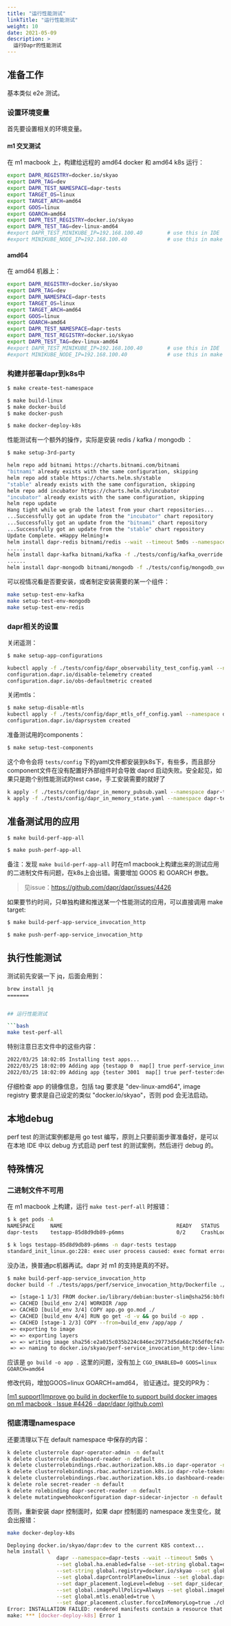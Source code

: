 ```yaml
---
title: "运行性能测试"
linkTitle: "运行性能测试"
weight: 10
date: 2021-05-09
description: >
  运行Dapr的性能测试
---
```




## 准备工作

基本类似 e2e 测试。

### 设置环境变量

首先要设置相关的环境变量。

#### m1 交叉测试

在 m1 macbook 上，构建给远程的 amd64 docker 和 amd64 k8s 运行：

```bash
export DAPR_REGISTRY=docker.io/skyao
export DAPR_TAG=dev
export DAPR_TEST_NAMESPACE=dapr-tests
export TARGET_OS=linux
export TARGET_ARCH=amd64
export GOOS=linux
export GOARCH=amd64
export DAPR_TEST_REGISTRY=docker.io/skyao
export DAPR_TEST_TAG=dev-linux-amd64
#export DAPR_TEST_MINIKUBE_IP=192.168.100.40		# use this in IDE
#export MINIKUBE_NODE_IP=192.168.100.40 			# use this in make command
```

#### amd64

在 amd64 机器上：

```bash
export DAPR_REGISTRY=docker.io/skyao
export DAPR_TAG=dev
export DAPR_NAMESPACE=dapr-tests
export TARGET_OS=linux
export TARGET_ARCH=amd64
export GOOS=linux
export GOARCH=amd64
export DAPR_TEST_NAMESPACE=dapr-tests
export DAPR_TEST_REGISTRY=docker.io/skyao
export DAPR_TEST_TAG=dev-linux-amd64
#export DAPR_TEST_MINIKUBE_IP=192.168.100.40		# use this in IDE
#export MINIKUBE_NODE_IP=192.168.100.40 			# use this in make command
```

### 构建并部署dapr到k8s中

```bash
$ make create-test-namespace

$ make build-linux
$ make docker-build
$ make docker-push

$ make docker-deploy-k8s
```

性能测试有一个额外的操作，实际是安装 redis / kafka / mongodb ：

```bash
$ make setup-3rd-party

helm repo add bitnami https://charts.bitnami.com/bitnami
"bitnami" already exists with the same configuration, skipping
helm repo add stable https://charts.helm.sh/stable
"stable" already exists with the same configuration, skipping
helm repo add incubator https://charts.helm.sh/incubator
"incubator" already exists with the same configuration, skipping
helm repo update
Hang tight while we grab the latest from your chart repositories...
...Successfully got an update from the "incubator" chart repository
...Successfully got an update from the "bitnami" chart repository
...Successfully got an update from the "stable" chart repository
Update Complete. ⎈Happy Helming!⎈
helm install dapr-redis bitnami/redis --wait --timeout 5m0s --namespace dapr-tests -f ./tests/config/redis_override.yaml
......
helm install dapr-kafka bitnami/kafka -f ./tests/config/kafka_override.yaml --namespace dapr-tests --timeout 10m0s
......
helm install dapr-mongodb bitnami/mongodb -f ./tests/config/mongodb_override.yaml --namespace dapr-tests --wait --timeout 5m0s

```

可以视情况看是否要安装，或者制定安装需要的某一个组件：

```bash
make setup-test-env-kafka    
make setup-test-env-mongodb  
make setup-test-env-redis 
```

### dapr相关的设置

关闭遥测：

```bash
$ make setup-app-configurations

kubectl apply -f ./tests/config/dapr_observability_test_config.yaml --namespace dapr-tests
configuration.dapr.io/disable-telemetry created
configuration.dapr.io/obs-defaultmetric created
```

关闭mtls：

```bash
$ make setup-disable-mtls
kubectl apply -f ./tests/config/dapr_mtls_off_config.yaml --namespace dapr-tests
configuration.dapr.io/daprsystem created
```

准备测试用的components：

```bash
$ make setup-test-components
```

这个命令会将 `tests/config` 下的yaml文件都安装到k8s下，有些多，而且部分component文件在没有配置好外部组件时会导致 daprd 启动失败。安全起见，如果只是跑个别性能测试的test case，手工安装需要的就好了

```bash
k apply -f ./tests/config/dapr_in_memory_pubsub.yaml --namespace dapr-tests
k apply -f ./tests/config/dapr_in_memory_state.yaml --namespace dapr-tests
```



## 准备测试用的应用

```bash
$ make build-perf-app-all

$ make push-perf-app-all
```

备注：发现 `make build-perf-app-all` 时在m1 macbook上构建出来的测试应用的二进制文件有问题，在k8s上会出错。需要增加 GOOS 和 GOARCH 参数。

> 见issue：https://github.com/dapr/dapr/issues/4426

如果要节约时间，只单独构建和推送某一个性能测试的应用，可以直接调用 make target:

```bash
$ make build-perf-app-service_invocation_http

$ make push-perf-app-service_invocation_http
```

## 执行性能测试

测试前先安装一下 jq，后面会用到：

```bash
brew install jq
=======


## 运行性能测试

```bash
make test-perf-all
```


特别注意日志文件中的这些内容：

```bash
2022/03/25 18:02:05 Installing test apps...
2022/03/25 18:02:09 Adding app {testapp 0  map[] true perf-service_invocation_http:dev-linux-amd64  docker.io/skyao 1 true true   4.0 0.1 800Mi 2500Mi 4.0 0.1 512Mi 250Mi <nil> false}
2022/03/25 18:02:09 Adding app {tester 3001  map[] true perf-tester:dev-linux-amd64  docker.io/skyao 1 true true   4.0 0.1 800Mi 2500Mi 4.0 0.1 512Mi 250Mi <nil> false}
```

仔细检查 app 的镜像信息，包括 tag 要求是 "dev-linux-amd64", image registry 要求是自己设定的类似 "docker.io/skyao"，否则 pod 会无法启动。



## 本地debug

perf test 的测试案例都是用 go test 编写，原则上只要前面步骤准备好，是可以在本地 IDE 中以 debug 方式启动 perf test 的测试案例，然后进行 debug 的。



## 特殊情况

### 二进制文件不可用

在 m1 macbook 上构建，运行 `make test-perf-all` 时报错：
```bash
$ k get pods -A
NAMESPACE     NAME                                     READY   STATUS             RESTARTS   AGE
dapr-tests    testapp-85d8d9db89-p6mms                 0/2     CrashLoopBackOff   13         11m

$ k logs testapp-85d8d9db89-p6mms -n dapr-tests testapp
standard_init_linux.go:228: exec user process caused: exec format error
```

没办法，换普通pc机器再试。dapr 对 m1 的支持是真的不好。

```bash
$ make build-perf-app-service_invocation_http
docker build -f ./tests/apps/perf/service_invocation_http/Dockerfile ./tests/apps/perf/service_invocation_http/. -t docker.io/skyao/perf-service_invocation_http:dev-linux-amd64

 => [stage-1 1/3] FROM docker.io/library/debian:buster-slim@sha256:bbf8ca5a94fe10b78b681d0f4efe8dbc23839d26e811ab6a1f252c7663c7e244 
 => CACHED [build_env 2/4] WORKDIR /app                                                                                                                                                                                            
 => CACHED [build_env 3/4] COPY app.go go.mod ./  
 => CACHED [build_env 4/4] RUN go get -d -v && go build -o app .   
 => CACHED [stage-1 2/3] COPY --from=build_env /app/app /                                                                                                                                                                          
 => exporting to image   
 => => exporting layers    
 => => writing image sha256:e2a015c035b224c846ec29773d5da68c765df0cf4747d78e648d52c1ed61970e    
 => => naming to docker.io/skyao/perf-service_invocation_http:dev-linux-amd64 
```

应该是 `go build -o app .` 这里的问题，没有加上 `CGO_ENABLED=0 GOOS=linux GOARCH=amd64 `

修改代码，增加GOOS=linux GOARCH=amd64， 验证通过。提交的PR为：

[[m1 support\]Improve go build in dockerfile to support build docker images on m1 macbook · Issue #4426 · dapr/dapr (github.com)](https://github.com/dapr/dapr/issues/4426)

### 彻底清理namespace

还要清理以下在 default namespace 中保存的内容：

```bash
k delete clusterrole dapr-operator-admin -n default
k delete clusterrole dashboard-reader -n default
k delete clusterrolebindings.rbac.authorization.k8s.io dapr-operator -n default
k delete clusterrolebindings.rbac.authorization.k8s.io dapr-role-tokenreview-binding -n default
k delete clusterrolebindings.rbac.authorization.k8s.io dashboard-reader-global -n default
k delete role secret-reader -n default
k delete rolebinding dapr-secret-reader -n default
k delete mutatingwebhookconfiguration dapr-sidecar-injector -n default
```

否则，重新安装 dapr 控制面时，如果 dapr 控制面的 namespace 发生变化，就会出报错：

```bash
make docker-deploy-k8s

Deploying docker.io/skyao/dapr:dev to the current K8S context...
helm install \
                dapr --namespace=dapr-tests --wait --timeout 5m0s \
                --set global.ha.enabled=false --set-string global.tag=dev-linux-amd64 \
                --set-string global.registry=docker.io/skyao --set global.logAsJson=true \
                --set global.daprControlPlaneOs=linux --set global.daprControlPlaneArch=amd64 \
                --set dapr_placement.logLevel=debug --set dapr_sidecar_injector.sidecarImagePullPolicy=Always \
                --set global.imagePullPolicy=Always --set global.imagePullSecrets= \
                --set global.mtls.enabled=true \
                --set dapr_placement.cluster.forceInMemoryLog=true ./charts/dapr
Error: INSTALLATION FAILED: rendered manifests contain a resource that already exists. Unable to continue with install: RoleBinding "dapr-secret-reader" in namespace "default" exists and cannot be imported into the current release: invalid ownership metadata; annotation validation error: key "meta.helm.sh/release-namespace" must equal "dapr-tests": current value is "dapr-system"
make: *** [docker-deploy-k8s] Error 1
```

